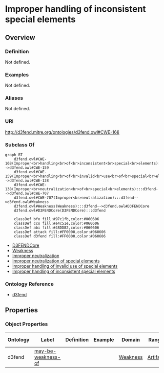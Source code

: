 # Improper handling of inconsistent special elements

## Overview

### Definition
Not defined.

### Examples
Not defined.

### Aliases
Not defined.

### URI
http://d3fend.mitre.org/ontologies/d3fend.owl#CWE-168

### Subclass Of
```mermaid
graph BT
    d3fend.owl#CWE-168(Improper<br>handling<br>of<br>inconsistent<br>special<br>elements):::d3fend-->d3fend.owl#CWE-159
    d3fend.owl#CWE-159(Improper<br>handling<br>of<br>invalid<br>use<br>of<br>special<br>elements):::d3fend-->d3fend.owl#CWE-138
    d3fend.owl#CWE-138(Improper<br>neutralization<br>of<br>special<br>elements):::d3fend-->d3fend.owl#CWE-707
    d3fend.owl#CWE-707(Improper<br>neutralization):::d3fend-->d3fend.owl#Weakness
    d3fend.owl#Weakness(Weakness):::d3fend-->d3fend.owl#D3FENDCore
    d3fend.owl#D3FENDCore(D3FENDCore):::d3fend
    
    classDef bfo fill:#97c1fb,color:#060606
    classDef cco fill:#e4c51e,color:#060606
    classDef abi fill:#48DD82,color:#060606
    classDef attack fill:#FF0000,color:#060606
    classDef d3fend fill:#FF0000,color:#060606
```

- [D3FENDCore](/docs/ontology/reference/model/D3FENDCore/D3FENDCore.md)
- [Weakness](/docs/ontology/reference/model/D3FENDCore/Weakness/Weakness.md)
- [Improper neutralization](/docs/ontology/reference/model/D3FENDCore/Weakness/Improper%20neutralization/Improper%20neutralization.md)
- [Improper neutralization of special elements](/docs/ontology/reference/model/D3FENDCore/Weakness/Improper%20neutralization/Improper%20neutralization%20of%20special%20elements/Improper%20neutralization%20of%20special%20elements.md)
- [Improper handling of invalid use of special elements](/docs/ontology/reference/model/D3FENDCore/Weakness/Improper%20neutralization/Improper%20neutralization%20of%20special%20elements/Improper%20handling%20of%20invalid%20use%20of%20special%20elements/Improper%20handling%20of%20invalid%20use%20of%20special%20elements.md)
- [Improper handling of inconsistent special elements](/docs/ontology/reference/model/D3FENDCore/Weakness/Improper%20neutralization/Improper%20neutralization%20of%20special%20elements/Improper%20handling%20of%20invalid%20use%20of%20special%20elements/Improper%20handling%20of%20inconsistent%20special%20elements/Improper%20handling%20of%20inconsistent%20special%20elements.md)


### Ontology Reference
- [d3fend](http://d3fend.mitre.org/ontologies/d3fend.owl#)

## Properties
### Object Properties
| Ontology | Label | Definition | Example | Domain | Range | Inverse Of |
|----------|-------|------------|---------|--------|-------|------------|
| d3fend | [may-be-weakness-of](http://d3fend.mitre.org/ontologies/d3fend.owl#may-be-weakness-of) |  |  | [Weakness](/docs/ontology/reference/model/D3FENDCore/Weakness/Weakness.md) | [Artifact](/docs/ontology/reference/model/D3FENDCore/Artifact/Artifact.md) | [may-have-weakness](http://d3fend.mitre.org/ontologies/d3fend.owl#may-have-weakness) |


